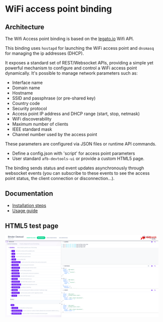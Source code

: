 # WiFi access point binding

## Architecture

The Wifi Access point binding is based on the [legato.io](https://legato.io/) Wifi API.

This binding uses `hostapd` for launching the WiFi access point and `dnsmasq` for managing the ip addresses (DHCP).

It exposes a standard set of REST/Websocket APIs, providing a simple yet powerful mechanism to configure and control a WiFi access point dynamically. It's possible to manage network parameters such as:

* Interface name
* Domain name
* Hostname
* SSID and passphrase (or pre-shared key)
* Country code
* Security protocol
* Access point IP address and DHCP range (start, stop, netmask)
* WiFi discoverability
* Maximum number of clients
* IEEE standard mask
* Channel number used by the access point

These parameters are configured via JSON files or runtime API commands.

* Define a config.json with 'script' for access point parameters
* User standard `afb-devtools-ui` or provide a custom HTML5 page.

The binding sends status and event updates asynchronously through websocket events (you can subscribe to these events to see the access point status, the client connection or disconnection...).

## Documentation

* [Installation steps](https://docs.redpesk.bzh/docs/en/master/redpesk-core/wifiap-binding/2_Installation.html)
* [Usage guide](https://docs.redpesk.bzh/docs/en/master/redpesk-core/wifiap-binding/3_Usage.html)

## HTML5 test page

![wifiap-binding-html5](docs/assets/wifiap-binding-devtools.png)